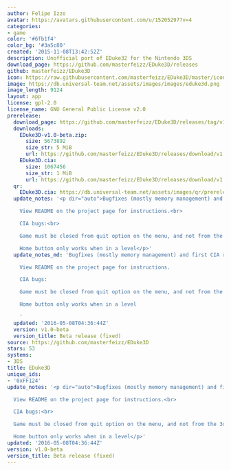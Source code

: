 ```yaml
---
author: Felipe Izzo
avatar: https://avatars.githubusercontent.com/u/15205297?v=4
categories:
- game
color: '#6fb1f4'
color_bg: '#3a5c80'
created: '2015-11-08T13:42:52Z'
description: Unofficial port of EDuke32 for the Nintendo 3DS
download_page: https://github.com/masterfeizz/EDuke3D/releases
github: masterfeizz/EDuke3D
icon: https://raw.githubusercontent.com/masterfeizz/EDuke3D/master/icon.png
image: https://db.universal-team.net/assets/images/images/eduke3d.png
image_length: 9124
layout: app
license: gpl-2.0
license_name: GNU General Public License v2.0
prerelease:
  download_page: https://github.com/masterfeizz/EDuke3D/releases/tag/v1.0-beta
  downloads:
    EDuke3D-v1.0-beta.zip:
      size: 5673892
      size_str: 5 MiB
      url: https://github.com/masterfeizz/EDuke3D/releases/download/v1.0-beta/EDuke3D-v1.0-beta.zip
    EDuke3D.cia:
      size: 1067456
      size_str: 1 MiB
      url: https://github.com/masterfeizz/EDuke3D/releases/download/v1.0-beta/EDuke3D.cia
  qr:
    EDuke3D.cia: https://db.universal-team.net/assets/images/qr/prerelease/eduke3d-cia.png
  update_notes: '<p dir="auto">Bugfixes (mostly memory management) and first CIA release.<br>

    View README on the project page for instructions.<br>

    CIA bugs:<br>

    Game must be closed from quit option on the menu, and not from the 3ds home menu<br>

    Home button only works when in a level</p>'
  update_notes_md: 'Bugfixes (mostly memory management) and first CIA release.

    View README on the project page for instructions.

    CIA bugs:

    Game must be closed from quit option on the menu, and not from the 3ds home menu

    Home button only works when in a level

    '
  updated: '2016-05-08T04:36:44Z'
  version: v1.0-beta
  version_title: Beta release (fixed)
source: https://github.com/masterfeizz/EDuke3D
stars: 53
systems:
- 3DS
title: EDuke3D
unique_ids:
- '0xFF124'
update_notes: '<p dir="auto">Bugfixes (mostly memory management) and first CIA release.<br>

  View README on the project page for instructions.<br>

  CIA bugs:<br>

  Game must be closed from quit option on the menu, and not from the 3ds home menu<br>

  Home button only works when in a level</p>'
updated: '2016-05-08T04:36:44Z'
version: v1.0-beta
version_title: Beta release (fixed)
---
```

